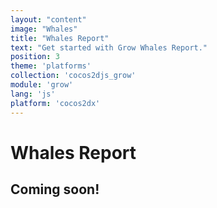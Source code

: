```yaml
---
layout: "content"
image: "Whales"
title: "Whales Report"
text: "Get started with Grow Whales Report."
position: 3
theme: 'platforms'
collection: 'cocos2djs_grow'
module: 'grow'
lang: 'js'
platform: 'cocos2dx'
---
```


# Whales Report

## Coming soon!
